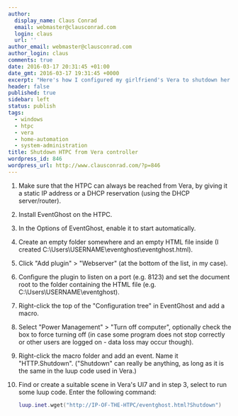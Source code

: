 ```yaml
---
author:
  display_name: Claus Conrad
  email: webmaster@clausconrad.com
  login: claus
  url: ''
author_email: webmaster@clausconrad.com
author_login: claus
comments: true
date: 2016-03-17 20:31:45 +01:00
date_gmt: 2016-03-17 19:31:45 +0000
excerpt: "Here's how I configured my girlfriend's Vera to shutdown her (Windows-based) HTPC when a certain scene gets triggered:"
header: false
published: true
sidebar: left
status: publish
tags:
  - windows
  - htpc
  - vera
  - home-automation
  - system-administration
title: Shutdown HTPC from Vera controller
wordpress_id: 846
wordpress_url: http://www.clausconrad.com/?p=846
---
```

1. Make sure that the HTPC can always be reached from Vera, by giving it a static IP address or a DHCP reservation (using the DHCP server/router).

2. Install EventGhost on the HTPC.

3. In the Options of EventGhost, enable it to start automatically.

4. Create an empty folder somewhere and an empty HTML file inside (I created C:\Users\USERNAME\eventghost\eventghost.html).

5. Click "Add plugin" > "Webserver" (at the bottom of the list, in my case).

6. Configure the plugin to listen on a port (e.g. 8123) and set the document root to the folder containing the HTML file (e.g. C:\Users\USERNAME\eventghost).

7. Right-click the top of the "Configuration tree" in EventGhost and add a macro.

8. Select "Power Management" > "Turn off computer", optionally check the box to force turning off (in case some program does not stop correctly or other users are logged on - data loss may occur though).

9. Right-click the macro folder and add an event. Name it "HTTP.Shutdown". ("Shutdown" can really be anything, as long as it is the same in the luup code used in Vera.)

10. Find or create a suitable scene in Vera's UI7 and in step 3, select to run some luup code. Enter the following command:

    ```lua
    luup.inet.wget("http://IP-OF-THE-HTPC/eventghost.html?Shutdown")
    ```
